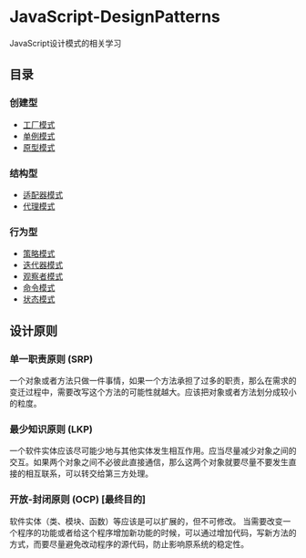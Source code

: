 # JavaScript-DesignPatterns
JavaScript设计模式的相关学习

## 目录
### 创建型
- [工厂模式](https://github.com/Reaper622/JavaScript-DesignPatterns/blob/master/Factory/Factory.md)
- [单例模式](https://github.com/Reaper622/JavaScript-DesignPatterns/blob/master/SinglePattern/SinglePattern.md)
- [原型模式](https://github.com/Reaper622/JavaScript-DesignPatterns/blob/master/Prototype/Prototype.md)

### 结构型
- [适配器模式](https://github.com/Reaper622/JavaScript-DesignPatterns/blob/master/Adapter/Adapter.md)
- [代理模式](https://github.com/Reaper622/JavaScript-DesignPatterns/blob/master/Proxy/Proxy.md)

### 行为型
- [策略模式](https://github.com/Reaper622/JavaScript-DesignPatterns/blob/master/Strategy/Strategy.md)
- [迭代器模式](https://github.com/Reaper622/JavaScript-DesignPatterns/blob/master/Iterator/Itrerator.md)
- [观察者模式](https://github.com/Reaper622/JavaScript-DesignPatterns/blob/master/Observer/Observer.md)
- [命令模式](https://github.com/Reaper622/JavaScript-DesignPatterns/blob/master/Command/Command.md)
- [状态模式](https://github.com/Reaper622/JavaScript-DesignPatterns/blob/master/State/State.md)



## 设计原则

### 单一职责原则 (SRP)

一个对象或者方法只做一件事情，如果一个方法承担了过多的职责，那么在需求的变迁过程中，需要改写这个方法的可能性就越大。应该把对象或者方法划分成较小的粒度。

### 最少知识原则 (LKP)

一个软件实体应该尽可能少地与其他实体发生相互作用。应当尽量减少对象之间的交互。如果两个对象之间不必彼此直接通信，那么这两个对象就要尽量不要发生直接的相互联系，可以转交给第三方处理。

### 开放-封闭原则 (OCP) [最终目的]

软件实体（类、模块、函数）等应该是可以扩展的，但不可修改。
当需要改变一个程序的功能或者给这个程序增加新功能的时候，可以通过增加代码，写新方法的方式，而要尽量避免改动程序的源代码，防止影响原系统的稳定性。